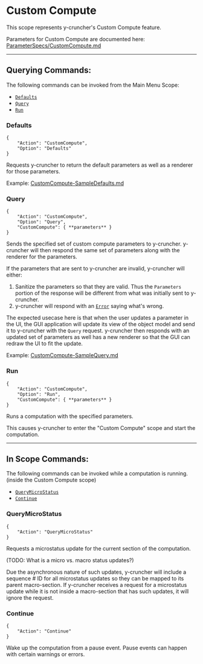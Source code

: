 # Custom Compute

This scope represents y-cruncher's Custom Compute feature.

Parameters for Custom Compute are documented here: [ParameterSpecs/CustomCompute.md](/ParameterSpecs/CustomCompute.md)

-----
## Querying Commands:

The following commands can be invoked from the Main Menu Scope:
 - [`Defaults`](#Defaults)
 - [`Query`](#Query)
 - [`Run`](#Run)

### Defaults

    {
        "Action": "CustomCompute",
        "Option": "Defaults"
    }

Requests y-cruncher to return the default parameters as well as a renderer for those parameters.

Example: [CustomCompute-SampleDefaults.md](CustomCompute-SampleDefaults.md)


### Query

    {
        "Action": "CustomCompute",
        "Option": "Query",
        "CustomCompute": { **parameters** }
    }

Sends the specified set of custom compute parameters to y-cruncher.
y-cruncher will then respond the same set of parameters along with the renderer for the parameters.

If the parameters that are sent to y-cruncher are invalid, y-cruncher will either:
1. Sanitize the parameters so that they are valid. Thus the `Parameters` portion of the response will be different from what was initially sent to y-cruncher.
2. y-cruncher will respond with an [`Error`](/StatusUpdates.md#Error) saying what's wrong.

The expected usecase here is that when the user updates a parameter in the UI, the GUI application will update its view of the object model and send it to y-cruncher with the `Query` request. y-cruncher then responds with an updated set of parameters as well has a new renderer so that the GUI can redraw the UI to fit the update.


Example: [CustomCompute-SampleQuery.md](CustomCompute-SampleQuery.md)


### Run

    {
        "Action": "CustomCompute",
        "Option": "Run",
        "CustomCompute": { **parameters** }
    }

Runs a computation with the specified parameters.

This causes y-cruncher to enter the "Custom Compute" scope and start the computation.


-----
## In Scope Commands:

The following commands can be invoked while a computation is running. (inside the Custom Compute scope)
 - [`QueryMicroStatus`](#QueryMicroStatus)
 - [`Continue`](#Continue)

### QueryMicroStatus

    {
        "Action": "QueryMicroStatus"
    }

Requests a microstatus update for the current section of the computation.

(TODO: What is a micro vs. macro status updates?)

Due the asynchronous nature of such updates, y-cruncher will include a sequence # ID for all microstatus updates so they can be mapped to its parent macro-section.
If y-cruncher receives a request for a microstatus update while it is not inside a macro-section that has such updates, it will ignore the request.

### Continue

    {
        "Action": "Continue"
    }

Wake up the computation from a pause event. Pause events can happen with certain warnings or errors.
